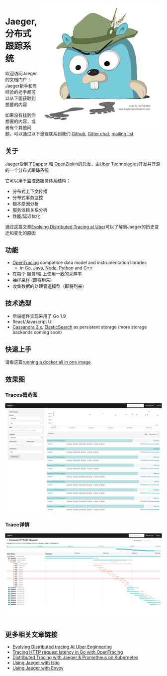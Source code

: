 <img align="right" src="images/jaeger-vector.svg" width=400>

# Jaeger, 分布式跟踪系统
欢迎访问Jaeger的文档门户！Jaeger新手和有经验的老手都可以从下面获取到想要的内容

如果没有找到你想要的内容，或者有个其他问题，可以通过以下途径联系到我们
 [Github](https://github.com/jaegertracing/jaeger/issues), [Gitter chat](https://gitter.im/jaegertracing/Lobby), [mailing list](https://groups.google.com/forum/#!forum/jaeger-tracing).

## 关于
Jaeger受到了[Dapper][dapper] 和 [OpenZipkin](http://zipkin.io)的启发，由[Uber Technologies][ubeross]开发并开源的一个分布式跟踪系统

它可以用于监控微服务体系结构：

* 分布式上下文传播
* 分布式事务监控
* 根本原因分析
* 服务依赖关系分析
* 性能/延迟优化

通过这篇文章[Evolving Distributed Tracing at Uber](https://eng.uber.com/distributed-tracing/)可以了解到Jaeger的历史变迁和变化的原因

## 功能

  * [OpenTracing](http://opentracing.io/) compatible data model and instrumentation libraries
    * in [Go](https://github.com/jaegertracing/jaeger-client-go), [Java](https://github.com/jaegertracing/jaeger-client-java), [Node](https://github.com/jaegertracing/jaeger-client-node), [Python](https://github.com/jaegertracing/jaeger-client-python)
    and [C++](https://github.com/jaegertracing/cpp-client)
  * 在每个 服务/端 上使用一致的采样率
  * 抽样采样 (即将到来)
  * 收集数据的处理管道模型（即将到来）

## 技术选型

  * 后端组件实现采用了 Go 1.9
  * React/Javascript UI
  * [Cassandra 3.x](https://github.com/jaegertracing/jaeger/tree/master/plugin/storage/cassandra), [ElasticSearch](https://github.com/jaegertracing/jaeger/tree/master/plugin/storage/es) as persistent storage (more storage backends coming soon)

## 快速上手
 请看这篇[running a docker all in one image](getting_started.md#all-in-one-docker-image).

## 效果图

### Traces概览图
[![Traces View](images/traces-ss.png)](images/traces-ss.png)

### Trace详情
[![Detail View](images/trace-detail-ss.png)](images/trace-detail-ss.png)

## 更多相关文章链接
- [Evolving Distributed tracing At Uber Engineering](https://eng.uber.com/distributed-tracing/)
- [Tracing HTTP request latency in Go with OpenTracing](https://medium.com/opentracing/tracing-http-request-latency-in-go-with-opentracing-7cc1282a100a)
- [Distributed Tracing with Jaeger & Prometheus on Kubernetes](https://blog.openshift.com/openshift-commons-briefing-82-distributed-tracing-with-jaeger-prometheus-on-kubernetes/)
- [Using Jaeger with Istio](https://istio.io/docs/tasks/telemetry/distributed-tracing.html)
- [Using Jaeger with Envoy](https://envoyproxy.github.io/envoy/install/sandboxes/jaeger_tracing.html)

[dapper]: https://research.google.com/pubs/pub36356.html
[ubeross]: http://uber.github.io
